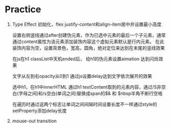 # Practice

1. Type Effect
    初始化，flex justify-content和align-item居中并设置最小高度
    
    设置右侧竖线通过after创建伪元素，作为已选中元素的最后一个子元素，通常通过content属性为该元素添加装饰内容这个虚拟元素默认是行内元素。
    在此装饰内容为空，设置背景色，宽高，圆角，绝对定位来达到在末尾的竖线效果
    
    在js在h1 classList中天机ended后， 给h1的伪元素设置aimation 达到闪烁效果
    
    文字从左到右opacity从0到1
    通过js设置delay达到文字依次展开的效果
    
    选中h1，在h1中innerHTML 通过h1 textContent取到的元素内容，通过/S非空白(字母之间)和/s空白(单词之间)替换成span的$& 和 $nbsp半角不断行空格

    在遍历时通过这两个标志让单词之间间隔时间设置长度不一样通过style的setProperty添加delay长度
    
3. mouse-out transition
 

